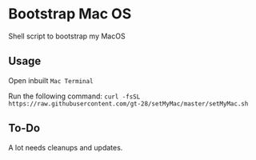 # Bootstrap Mac OS

Shell script to bootstrap my MacOS

## Usage

Open inbuilt `Mac Terminal`

Run the following command:
`curl -fsSL https://raw.githubusercontent.com/gt-28/setMyMac/master/setMyMac.sh`

## To-Do

A lot needs cleanups and updates.
